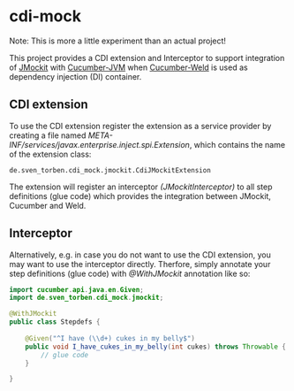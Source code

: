 # cdi-mock
<aside>Note: This is more a little experiment than an actual project!</aside>

This project provides a CDI extension and Interceptor to support integration of [JMockit](https://github.com/jmockit/jmockit1) with [Cucumber-JVM](https://github.com/cucumber/cucumber-jv) when [Cucumber-Weld](https://github.com/cucumber/cucumber-jvm/tree/master/weld) is used as dependency injection (DI) container.

## CDI extension
To use the CDI extension register the extension as a service provider by creating a file named _META-INF/services/javax.enterprise.inject.spi.Extension_, which contains the name of the extension class:

```
de.sven_torben.cdi_mock.jmockit.CdiJMockitExtension
```

The extension will register an interceptor _(JMockitInterceptor)_ to all step definitions (glue code) which provides the integration between JMockit, Cucumber and Weld.

## Interceptor
Alternatively, e.g. in case you do not want to use the CDI extension, you may want to use the interceptor directly. Therfore, simply annotate your step definitions (glue code) with _@WithJMockit_ annotation like so:

```Java
import cucumber.api.java.en.Given;
import de.sven_torben.cdi_mock.jmockit;

@WithJMockit
public class Stepdefs {
	
	@Given("^I have (\\d+) cukes in my belly$")
    public void I_have_cukes_in_my_belly(int cukes) throws Throwable {
		// glue code
    }

}
```
